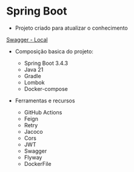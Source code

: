 # Spring Boot

- Projeto criado para atualizar o conhecimento

[Swagger - Local](http://localhost:8080/swagger-ui/index.html)

- Composição basica do projeto:
  - Spring Boot 3.4.3 
  - Java 21
  - Gradle
  - Lombok
  - Docker-compose


- Ferramentas e recursos
  - GitHub Actions
  - Feign
  - Retry
  - Jacoco
  - Cors
  - JWT
  - Swagger
  - Flyway
  - DockerFile